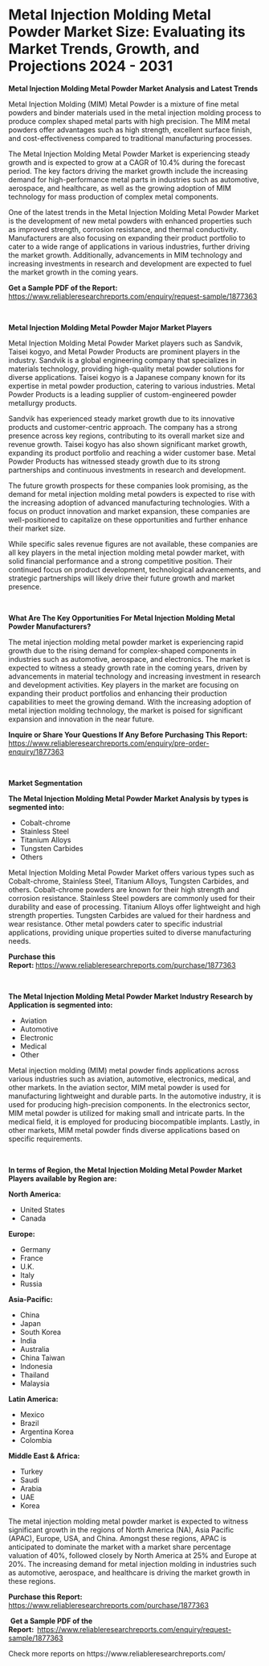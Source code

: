 <p><h1>Metal Injection Molding Metal Powder Market Size: Evaluating its Market Trends, Growth, and Projections 2024 - 2031</h1></p><p><strong>Metal Injection Molding Metal Powder Market Analysis and Latest Trends</strong></p>
<p><p>Metal Injection Molding (MIM) Metal Powder is a mixture of fine metal powders and binder materials used in the metal injection molding process to produce complex shaped metal parts with high precision. The MIM metal powders offer advantages such as high strength, excellent surface finish, and cost-effectiveness compared to traditional manufacturing processes.</p><p>The Metal Injection Molding Metal Powder Market is experiencing steady growth and is expected to grow at a CAGR of 10.4% during the forecast period. The key factors driving the market growth include the increasing demand for high-performance metal parts in industries such as automotive, aerospace, and healthcare, as well as the growing adoption of MIM technology for mass production of complex metal components.</p><p>One of the latest trends in the Metal Injection Molding Metal Powder Market is the development of new metal powders with enhanced properties such as improved strength, corrosion resistance, and thermal conductivity. Manufacturers are also focusing on expanding their product portfolio to cater to a wide range of applications in various industries, further driving the market growth. Additionally, advancements in MIM technology and increasing investments in research and development are expected to fuel the market growth in the coming years.</p></p>
<p><strong>Get a Sample PDF of the Report:&nbsp;</strong> <a href="https://www.reliableresearchreports.com/enquiry/request-sample/1877363">https://www.reliableresearchreports.com/enquiry/request-sample/1877363</a></p>
<p>&nbsp;</p>
<p><strong>Metal Injection Molding Metal Powder Major Market Players</strong></p>
<p><p>Metal Injection Molding Metal Powder Market players such as Sandvik, Taisei kogyo, and Metal Powder Products are prominent players in the industry. Sandvik is a global engineering company that specializes in materials technology, providing high-quality metal powder solutions for diverse applications. Taisei kogyo is a Japanese company known for its expertise in metal powder production, catering to various industries. Metal Powder Products is a leading supplier of custom-engineered powder metallurgy products.</p><p>Sandvik has experienced steady market growth due to its innovative products and customer-centric approach. The company has a strong presence across key regions, contributing to its overall market size and revenue growth. Taisei kogyo has also shown significant market growth, expanding its product portfolio and reaching a wider customer base. Metal Powder Products has witnessed steady growth due to its strong partnerships and continuous investments in research and development.</p><p>The future growth prospects for these companies look promising, as the demand for metal injection molding metal powders is expected to rise with the increasing adoption of advanced manufacturing technologies. With a focus on product innovation and market expansion, these companies are well-positioned to capitalize on these opportunities and further enhance their market size.</p><p>While specific sales revenue figures are not available, these companies are all key players in the metal injection molding metal powder market, with solid financial performance and a strong competitive position. Their continued focus on product development, technological advancements, and strategic partnerships will likely drive their future growth and market presence.</p></p>
<p>&nbsp;</p>
<p><strong>What Are The Key Opportunities For Metal Injection Molding Metal Powder Manufacturers?</strong></p>
<p><p>The metal injection molding metal powder market is experiencing rapid growth due to the rising demand for complex-shaped components in industries such as automotive, aerospace, and electronics. The market is expected to witness a steady growth rate in the coming years, driven by advancements in material technology and increasing investment in research and development activities. Key players in the market are focusing on expanding their product portfolios and enhancing their production capabilities to meet the growing demand. With the increasing adoption of metal injection molding technology, the market is poised for significant expansion and innovation in the near future.</p></p>
<p><strong>Inquire or Share Your Questions If Any Before Purchasing This Report:</strong> <a href="https://www.reliableresearchreports.com/enquiry/pre-order-enquiry/1877363">https://www.reliableresearchreports.com/enquiry/pre-order-enquiry/1877363</a></p>
<p>&nbsp;</p>
<p><strong>Market Segmentation</strong></p>
<p><strong>The Metal Injection Molding Metal Powder Market Analysis by types is segmented into:</strong></p>
<p><ul><li>Cobalt-chrome</li><li>Stainless Steel</li><li>Titanium Alloys</li><li>Tungsten Carbides</li><li>Others</li></ul></p>
<p><p>Metal Injection Molding Metal Powder Market offers various types such as Cobalt-chrome, Stainless Steel, Titanium Alloys, Tungsten Carbides, and others. Cobalt-chrome powders are known for their high strength and corrosion resistance. Stainless Steel powders are commonly used for their durability and ease of processing. Titanium Alloys offer lightweight and high strength properties. Tungsten Carbides are valued for their hardness and wear resistance. Other metal powders cater to specific industrial applications, providing unique properties suited to diverse manufacturing needs.</p></p>
<p><strong>Purchase this Report:&nbsp;</strong><a href="https://www.reliableresearchreports.com/purchase/1877363">https://www.reliableresearchreports.com/purchase/1877363</a></p>
<p>&nbsp;</p>
<p><strong>The Metal Injection Molding Metal Powder Market Industry Research by Application is segmented into:</strong></p>
<p><ul><li>Aviation</li><li>Automotive</li><li>Electronic</li><li>Medical</li><li>Other</li></ul></p>
<p><p>Metal injection molding (MIM) metal powder finds applications across various industries such as aviation, automotive, electronics, medical, and other markets. In the aviation sector, MIM metal powder is used for manufacturing lightweight and durable parts. In the automotive industry, it is used for producing high-precision components. In the electronics sector, MIM metal powder is utilized for making small and intricate parts. In the medical field, it is employed for producing biocompatible implants. Lastly, in other markets, MIM metal powder finds diverse applications based on specific requirements.</p></p>
<p>&nbsp;</p>
<p><strong>In terms of Region, the Metal Injection Molding Metal Powder Market Players available by Region are:</strong></p>
<p>
    <p> <strong> North America: </strong>
        <ul>
            <li>United States</li>
            <li>Canada</li>
        </ul>
        </p> 
    <p> <strong> Europe: </strong>
        <ul>
            <li>Germany</li>
            <li>France</li>
            <li>U.K.</li>
            <li>Italy</li>
            <li>Russia</li>
        </ul>
        </p> 
    <p> <strong> Asia-Pacific: </strong>
        <ul>
            <li>China</li>
            <li>Japan</li>
            <li>South Korea</li>
            <li>India</li>
            <li>Australia</li>
            <li>China Taiwan</li>
            <li>Indonesia</li>
            <li>Thailand</li>
            <li>Malaysia</li>
        </ul>
        </p> 
    <p> <strong> Latin America: </strong>
        <ul>
            <li>Mexico</li>
            <li>Brazil</li>
            <li>Argentina Korea</li>
            <li>Colombia</li>
        </ul>
        </p> 
    <p> <strong> Middle East & Africa: </strong>
        <ul>
            <li>Turkey</li>
            <li>Saudi</li>
            <li>Arabia</li>
            <li>UAE</li>
            <li>Korea</li>
        </ul>
    </p>
    </p>
<p><p>The metal injection molding metal powder market is expected to witness significant growth in the regions of North America (NA), Asia Pacific (APAC), Europe, USA, and China. Amongst these regions, APAC is anticipated to dominate the market with a market share percentage valuation of 40%, followed closely by North America at 25% and Europe at 20%. The increasing demand for metal injection molding in industries such as automotive, aerospace, and healthcare is driving the market growth in these regions.</p></p>
<p><strong>Purchase this Report: </strong><a href="https://www.reliableresearchreports.com/purchase/1877363">https://www.reliableresearchreports.com/purchase/1877363</a></p>
<p>&nbsp;<strong>Get a Sample PDF of the Report:&nbsp;&nbsp;</strong><a href="https://www.reliableresearchreports.com/enquiry/request-sample/1877363">https://www.reliableresearchreports.com/enquiry/request-sample/1877363</a></p>
<p><strong></strong></p>
<p>Check more reports on https://www.reliableresearchreports.com/</p>
